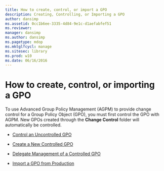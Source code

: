```yaml
---
title: How to create, control, or import a GPO
description: Creating, Controlling, or Importing a GPO
author: dansimp
ms.assetid: 0cc1b6ee-3335-4d84-9e1c-d1aefabfef51
ms.reviewer: 
manager: dansimp
ms.author: dansimp
ms.pagetype: mdop
ms.mktglfcycl: manage
ms.sitesec: library
ms.prod: w10
ms.date: 06/16/2016
---
```



# How to create, control, or importing a GPO


To use Advanced Group Policy Management (AGPM) to provide change control for a Group Policy Object (GPO), you must first control the GPO with AGPM. New GPOs created through the **Change Control** folder will automatically be controlled.

-   [Control an Uncontrolled GPO](control-an-uncontrolled-gpo-agpm30ops.md)

-   [Create a New Controlled GPO](create-a-new-controlled-gpo-agpm30ops.md)

-   [Delegate Management of a Controlled GPO](delegate-management-of-a-controlled-gpo-agpm30ops.md)

-   [Import a GPO from Production](import-a-gpo-from-production-editor-agpm30ops.md)

 

 





